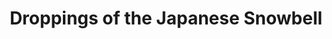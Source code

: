 ---
title: "Droppings of the Japanese Snowbell"
cc-type: picture
picture: "/assets/camera-roll/2023/2023-06-18-droppings-of-the-japanese-snowbell/20230618_233517697_iOS.jpg"
thumbnail: "/assets/camera-roll/2023/2023-06-18-droppings-of-the-japanese-snowbell/20230618_233517697_iOS-thumbnail.jpg"
tags:
  - In the backyard
  - Styrax japonicus
---